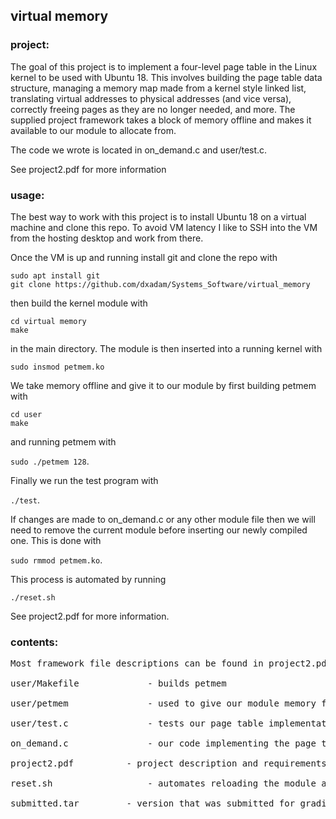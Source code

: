 ## virtual memory

### project:

The goal of this project is to implement a four-level page table in the Linux kernel to be used with Ubuntu 18. This involves building the page table data structure, managing a memory map made from a kernel style linked list, translating virtual addresses to physical addresses (and vice versa), correctly freeing pages as they are no longer needed, and more. The supplied project framework takes a block of memory offline and makes it available to our module to allocate from.

The code we wrote is located in on_demand.c and user/test.c.

See project2.pdf for more information
  
### usage:

The best way to work with this project is to install Ubuntu 18 on a virtual machine and clone this repo. To avoid VM latency I like to SSH into the VM from the hosting desktop and work from there.  

Once the VM is up and running install git and clone the repo with  
  
`sudo apt install git`  
`git clone https://github.com/dxadam/Systems_Software/virtual_memory`  
  
then build the kernel module with  
    
`cd virtual memory`  
`make`  
  

in the main directory. The module is then inserted into a
running kernel with  
  
`sudo insmod petmem.ko`  
  
We take memory offline and give it to our module by first building petmem with  

`cd user`  
`make`  
  
and running petmem with  
  
`sudo ./petmem 128`.  
  
Finally we run the test program with  
  
`./test`.  
  
If changes are made to on_demand.c or any other module file then we will need to remove the current module before inserting our newly compiled one. This is done with  
  
`sudo rmmod petmem.ko`.  
  
This process is automated by running  
  
`./reset.sh`
  
See project2.pdf for more information.  

### contents:
<pre>
Most framework file descriptions can be found in project2.pdf

user/Makefile             - builds petmem

user/petmem               - used to give our module memory from the running kernel

user/test.c               - tests our page table implementation by allocating/freeing memory

on_demand.c               - our code implementing the page table

project2.pdf		  - project description and requirements

reset.sh                  - automates reloading the module and running offlining memory

submitted.tar		  - version that was submitted for grading
</pre>
